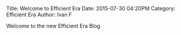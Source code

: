 Title: Welcome to Efficient Era
Date: 2015-07-30 04:20PM
Category: Efficient Era
Author: Ivan F

Welcome to the new Efficient Era Blog
